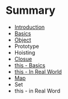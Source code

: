 # Summary

* [Introduction](README.md)
* [Basics](basics.md)
* [Object](prototype.md)
* Prototype
* Hoisting
* [Closue](closue.md)
* [this - Basics](this.md)
* [this - In Real World](this---in-real-word.md)
* [Map](map--set.md)
* Set
* this - in Real Word

